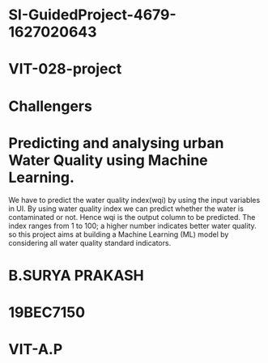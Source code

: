 # SI-GuidedProject-4679-1627020643
# VIT-028-project 
# Challengers
# Predicting and analysing urban Water Quality using Machine Learning.
We have to predict the water quality index(wqi) by using the input variables in UI. By using water quality index we can predict whether the water is contaminated or not. Hence wqi is the output column to be predicted. The index ranges from 1 to 100; a higher number indicates better water quality.
so this project aims at building a Machine Learning (ML) model by considering all water quality standard indicators.


# B.SURYA PRAKASH

# 19BEC7150

# VIT-A.P

